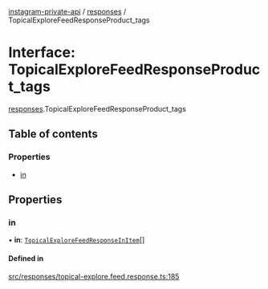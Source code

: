 [instagram-private-api](../../README.md) / [responses](../../modules/responses.md) / TopicalExploreFeedResponseProduct_tags

# Interface: TopicalExploreFeedResponseProduct\_tags

[responses](../../modules/responses.md).TopicalExploreFeedResponseProduct_tags

## Table of contents

### Properties

- [in](TopicalExploreFeedResponseProduct_tags.md#in)

## Properties

### in

• **in**: [`TopicalExploreFeedResponseInItem`](TopicalExploreFeedResponseInItem.md)[]

#### Defined in

[src/responses/topical-explore.feed.response.ts:185](https://github.com/Nerixyz/instagram-private-api/blob/4971f34/src/responses/topical-explore.feed.response.ts#L185)
